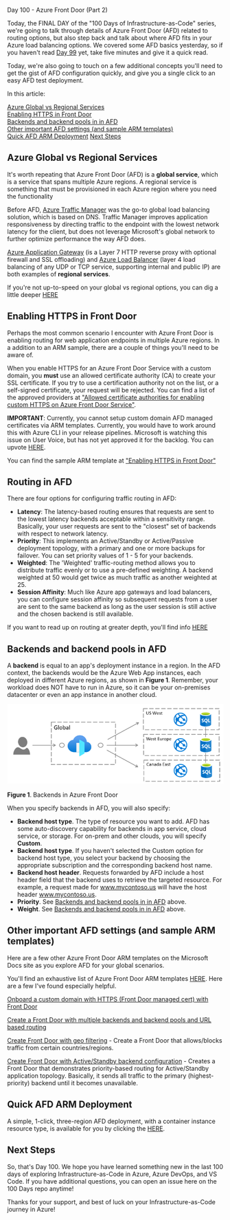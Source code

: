 Day 100 - Azure Front Door (Part 2)

Today, the FINAL DAY of the "100 Days of Infrastructure-as-Code" series, we're going to talk through details of Azure Front Door (AFD) related to routing options, but also step back and talk about where AFD fits in your Azure load balancing options. We covered some AFD basics yesterday, so if you haven't read [Day 99](https://github.com/starkfell/100DaysOfIaC/blob/master/articles/day.99.azure.front.door.pt1.md) yet, take five minutes and give it a quick read.

Today, we're also going to touch on a few additional concepts you'll need to get the gist of AFD configuration quickly, and give you a single click to an easy AFD test deployment.

In this article:

[Azure Global vs Regional Services](#azure-global-vs-regional-services) </br>
[Enabling HTTPS in Front Door](#enabling-https-in-front-door) </br>
[Backends and backend pools in in AFD](#backends-and-backend-pools-in-afd) </br>
[Other important AFD settings (and sample ARM templates)](#other-important-afd-settings-and-sample-arm-templates) </br>
[Quick AFD ARM Deployment](#quick-afd-arm-deployment)
[Next Steps](#next-steps) </br>

## Azure Global vs Regional Services

It's worth repeating that Azure Front Door (AFD) is a **global service**, which is a service that spans multiple Azure regions. A regional service is something that must be provisioned in each Azure region where you need the functionality

Before AFD, [Azure Traffic Manager](https://docs.microsoft.com/en-us/azure/traffic-manager/traffic-manager-overview) was the go-to global load balancing solution, which is based on DNS. Traffic Manager improves application responsiveness by directing traffic to the endpoint with the lowest network latency for the client, but does not leverage Microsoft's global network to further optimize performance the way AFD does.

[Azure Application Gateway](https://azure.microsoft.com/en-us/services/application-gateway/) (is a Layer 7 HTTP reverse proxy with optional firewall and SSL offloading) and [Azure Load Balancer](https://docs.microsoft.com/en-us/azure/load-balancer/load-balancer-overview) (layer 4 load balancing of any UDP or TCP service, supporting internal and public IP) are both examples of **regional services**.

If you're not up-to-speed on your global vs regional options, you can dig a little deeper [HERE](https://docs.microsoft.com/en-us/azure/frontdoor/front-door-lb-with-azure-app-delivery-suite)

## Enabling HTTPS in Front Door

Perhaps the most common scenario I encounter with Azure Front Door is enabling routing for web application endpoints in multiple Azure regions. In a addition to an ARM sample, there are a couple of things you'll need to be aware of.

When you enable HTTPS for an Azure Front Door Service with a custom domain, you **must** use an allowed certificate authority (CA) to create your SSL certificate. If you try to use a certification authority not on the list, or a self-signed certificate, your request will be rejected. You can find a list of the approved providers at
["Allowed certificate authorities for enabling custom HTTPS on Azure Front Door Service"](https://docs.microsoft.com/en-us/azure/frontdoor/front-door-troubleshoot-allowed-ca).

**IMPORTANT**: Currently, you cannot setup custom domain AFD managed certificates via ARM templates.  Currently, you would have to work around this with Azure CLI in your release pipelines. Microsoft is watching this issue on User Voice, but has not yet approved it for the backlog. You can upvote [HERE](https://feedback.azure.com/forums/217313-networking/suggestions/37886764-enable-azure-front-door-managed-certificates-in-ar).

You can find the sample ARM template at ["Enabling HTTPS in Front Door"](https://github.com/Azure/azure-quickstart-templates/tree/master/201-front-door-health-probes)

## Routing in AFD

There are four options for configuring traffic routing in AFD:

- **Latency**: The latency-based routing ensures that requests are sent to the lowest latency backends acceptable within a sensitivity range. Basically, your user requests are sent to the "closest" set of backends with respect to network latency.
- **Priority**: This implements an Active/Standby or Active/Passive deployment topology, with a primary and one or more backups for failover. You can set priority values of 1 - 5 for your backends.
- **Weighted**: The 'Weighted' traffic-routing method allows you to distribute traffic evenly or to use a pre-defined weighting. A backend weighted at 50 would get twice as much traffic as another weighted at 25.
- **Session Affinity**: Much like Azure app gateways and load balancers, you can configure session affinity so subsequent requests from a user are sent to the same backend as long as the user session is still active and the chosen backend is still available.

If you want to read up on routing at greater depth, you'll find info [HERE](https://docs.microsoft.com/en-us/azure/frontdoor/front-door-backend-pool)

## Backends and backend pools in AFD

A **backend** is equal to an app's deployment instance in a region. In the AFD context, the backends would be the Azure Web App instances, each deployed in different Azure regions, as shown in **Figure 1**. Remember, your workload does NOT have to run in Azure, so it can be your on-premises datacenter or even an app instance in another cloud. 

![001](../images/day99/fig1.png)

**Figure 1**. Backends in Azure Front Door

When you specify backends in AFD, you will also specify:

- **Backend host type**. The type of resource you want to add. AFD has some auto-discovery capability for backends in app service, cloud service, or storage. For on-prem and other clouds, you will specify **Custom**.
- **Backend host type**. If you haven't selected the Custom option for backend host type, you select your backend by choosing the appropriate subscription and the corresponding backend host name.
- **Backend host header**. Requests forwarded by AFD include a host header field that the backend uses to retrieve the targeted resource. For example, a request made for www.mycontoso.us will have the host header www.mycontoso.us.
- **Priority**. See [Backends and backend pools in in AFD](#backends-and-backend-pools-in-afd) above.
- **Weight**. See [Backends and backend pools in in AFD](#backends-and-backend-pools-in-afd) above.

## Other important AFD settings (and sample ARM templates)

Here are a few other Azure Front Door ARM templates on the Microsoft Docs site as you explore AFD for your global scenarios.

You'll find an exhaustive list of Azure Front Door ARM templates [HERE](https://docs.microsoft.com/en-us/azure/frontdoor/front-door-quickstart-template-samples). Here are a few I've found especially helpful. 

[Onboard a custom domain with HTTPS (Front Door managed cert) with Front Door](https://github.com/Azure/azure-quickstart-templates/tree/master/101-front-door-custom-domain)

[Create a Front Door with multiple backends and backend pools and URL based routing](https://github.com/Azure/azure-quickstart-templates/tree/master/101-front-door-create-multiple-backends)

[Create Front Door with geo filtering](https://github.com/Azure/azure-quickstart-templates/tree/master/101-front-door-geo-filtering) - Create a Front Door that allows/blocks traffic from certain countries/regions.

[Create Front Door with Active/Standby backend configuration](https://github.com/Azure/azure-quickstart-templates/tree/master/201-front-door-priority-lb) - Creates a Front Door that demonstrates priority-based routing for Active/Standby application topology. Basically, it sends all traffic to the primary (highest-priority) backend until it becomes unavailable.

## Quick AFD ARM Deployment

A simple, 1-click, three-region AFD deployment, with a container instance resource type, is available for you by clicking the [HERE](https://portal.azure.com/#create/Microsoft.Template/uri/https%3A%2F%2Fraw.githubusercontent.com%2Fplatformeng%2Fdemo-azure-front-door%2Fmaster%2Fazuredeploy.json).

## Next Steps

So, that's Day 100. We hope you have learned something new in the last 100 days of exploring Infrastructure-as-Code in Azure, Azure DevOps, and VS Code. If you have additional questions, you can open an issue here on the 100 Days repo anytime!

Thanks for your support, and best of luck on your Infrastructure-as-Code journey in Azure!